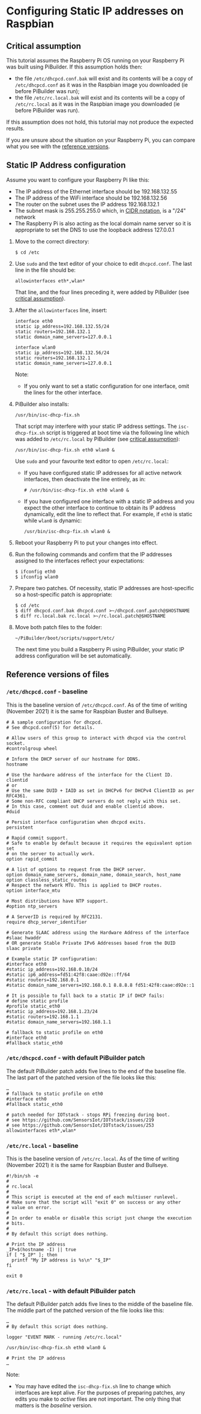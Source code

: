 # Configuring Static IP addresses on Raspbian

## <a name="keyAssumption"> Critical assumption </a>

This tutorial assumes the Raspberry Pi OS running on your Raspberry Pi was built using PiBuilder. If this assumption holds then:

- the file `/etc/dhcpcd.conf.bak` will exist and its contents will be a copy of `/etc/dhcpcd.conf` as it was in the Raspbian image you downloaded (ie before PiBuilder was run);
- the file `/etc/rc.local.bak` will exist and its contents will be a copy of `/etc/rc.local` as it was in the Raspbian image you downloaded (ie before PiBuilder was run).
 
If this assumption does not hold, this tutorial may not produce the expected results.

If you are unsure about the situation on your Raspberry Pi, you can compare what you see with the [reference versions](#baselineReference).

## <a name="staticIP"> Static IP Address configuration </a>

Assume you want to configure your Raspberry Pi like this:

* The IP address of the Ethernet interface should be 192.168.132.55
* The IP address of the WiFi interface should be 192.168.132.56
* The router on the subnet uses the IP address 192.168.132.1
* The subnet mask is 255.255.255.0 which, in [CIDR notation](https://en.wikipedia.org/wiki/Classless_Inter-Domain_Routing), is a "/24" network
* The Raspberry Pi is also acting as the local domain name server so it is appropriate to set the DNS to use the loopback address 127.0.0.1

1. Move to the correct directory:

	```
	$ cd /etc
	```

2. Use `sudo` and the text editor of your choice to edit `dhcpcd.conf`. The last line in the file should be:

	```
	allowinterfaces eth*,wlan*
	```

	That line, and the four lines preceding it, were added by PiBuilder (see [critical assumption](#keyAssumption)).

3. After the `allowinterfaces` line, insert:

	```
	interface eth0
	static ip_address=192.168.132.55/24
	static routers=192.168.132.1
	static domain_name_servers=127.0.0.1

	interface wlan0
	static ip_address=192.168.132.56/24
	static routers=192.168.132.1
	static domain_name_servers=127.0.0.1
	```

	Note:

	* If you only want to set a static configuration for one interface, omit the lines for the other interface.

4. PiBuilder also installs:

	```
	/usr/bin/isc-dhcp-fix.sh
	```

	That script may interfere with your static IP address settings. The `isc-dhcp-fix.sh` script is triggered at boot time via the following line which was added to `/etc/rc.local` by PiBuilder (see [critical assumption](#keyAssumption)):

	```
	/usr/bin/isc-dhcp-fix.sh eth0 wlan0 &
	```

	Use `sudo` and your favourite text editor to open `/etc/rc.local`:

	* If you have configured static IP addresses for all active network interfaces, then deactivate the line entirely, as in:

		```
		# /usr/bin/isc-dhcp-fix.sh eth0 wlan0 &
		```

	* If you have configured one interface with a static IP address and you expect the other interface to continue to obtain its IP address dynamically, edit the line to reflect that. For example, if `eth0` is static while `wlan0` is dynamic:

		```
		/usr/bin/isc-dhcp-fix.sh wlan0 &
		```

5. Reboot your Raspberry Pi to put your changes into effect.

6. Run the following commands and confirm that the IP addresses assigned to the interfaces reflect your expectations:

	```
	$ ifconfig eth0
	$ ifconfig wlan0
	```

7. Prepare two patches. Of necessity, static IP addresses are host-specific so a host-specific patch is appropriate:

	```
	$ cd /etc
	$ diff dhcpcd.conf.bak dhcpcd.conf >~/dhcpcd.conf.patch@$HOSTNAME
	$ diff rc.local.bak rc.local >~/rc.local.patch@$HOSTNAME
	```

8. Move both patch files to the folder:

	```
	~/PiBuilder/boot/scripts/support/etc/
	```

	The next time you build a Raspberry Pi using PiBuilder, your static IP address configuration will be set automatically.

## <a name="baselineReference"> Reference versions of files </a>

### `/etc/dhcpcd.conf` - baseline

This is the baseline version of `/etc/dhcpcd.conf`. As of the time of writing (November 2021) it is the same for Raspbian Buster and Bullseye.

```
# A sample configuration for dhcpcd.
# See dhcpcd.conf(5) for details.

# Allow users of this group to interact with dhcpcd via the control socket.
#controlgroup wheel

# Inform the DHCP server of our hostname for DDNS.
hostname

# Use the hardware address of the interface for the Client ID.
clientid
# or
# Use the same DUID + IAID as set in DHCPv6 for DHCPv4 ClientID as per RFC4361.
# Some non-RFC compliant DHCP servers do not reply with this set.
# In this case, comment out duid and enable clientid above.
#duid

# Persist interface configuration when dhcpcd exits.
persistent

# Rapid commit support.
# Safe to enable by default because it requires the equivalent option set
# on the server to actually work.
option rapid_commit

# A list of options to request from the DHCP server.
option domain_name_servers, domain_name, domain_search, host_name
option classless_static_routes
# Respect the network MTU. This is applied to DHCP routes.
option interface_mtu

# Most distributions have NTP support.
#option ntp_servers

# A ServerID is required by RFC2131.
require dhcp_server_identifier

# Generate SLAAC address using the Hardware Address of the interface
#slaac hwaddr
# OR generate Stable Private IPv6 Addresses based from the DUID
slaac private

# Example static IP configuration:
#interface eth0
#static ip_address=192.168.0.10/24
#static ip6_address=fd51:42f8:caae:d92e::ff/64
#static routers=192.168.0.1
#static domain_name_servers=192.168.0.1 8.8.8.8 fd51:42f8:caae:d92e::1

# It is possible to fall back to a static IP if DHCP fails:
# define static profile
#profile static_eth0
#static ip_address=192.168.1.23/24
#static routers=192.168.1.1
#static domain_name_servers=192.168.1.1

# fallback to static profile on eth0
#interface eth0
#fallback static_eth0
```

### `/etc/dhcpcd.conf` - with default PiBuilder patch

The default PiBuilder patch adds five lines to the end of the baseline file. The last part of the patched version of the file looks like this:

```
…
# fallback to static profile on eth0
#interface eth0
#fallback static_eth0

# patch needed for IOTstack - stops RPi freezing during boot.
# see https://github.com/SensorsIot/IOTstack/issues/219
# see https://github.com/SensorsIot/IOTstack/issues/253
allowinterfaces eth*,wlan*
```

### `/etc/rc.local` - baseline

This is the baseline version of `/etc/rc.local`. As of the time of writing (November 2021) it is the same for Raspbian Buster and Bullseye.

```
#!/bin/sh -e
#
# rc.local
#
# This script is executed at the end of each multiuser runlevel.
# Make sure that the script will "exit 0" on success or any other
# value on error.
#
# In order to enable or disable this script just change the execution
# bits.
#
# By default this script does nothing.

# Print the IP address
_IP=$(hostname -I) || true
if [ "$_IP" ]; then
  printf "My IP address is %s\n" "$_IP"
fi

exit 0
```

### `/etc/rc.local` - with default PiBuilder patch

The default PiBuilder patch adds five lines to the middle of the baseline file. The middle part of the patched version of the file looks like this:

```
…
# By default this script does nothing.

logger "EVENT MARK - running /etc/rc.local"

/usr/bin/isc-dhcp-fix.sh eth0 wlan0 &

# Print the IP address
…
```

Note:

* You may have edited the `isc-dhcp-fix.sh` line to change which interfaces are kept alive. For the purposes of preparing patches, any edits you make to *active* files are not important. The only thing that matters is the *baseline* version.

